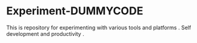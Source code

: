 # Experiment-DUMMYCODE


This is repository for experimenting with various tools and platforms . Self development and productivity .